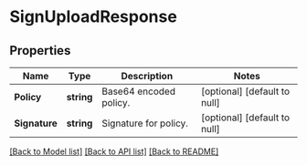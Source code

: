 # SignUploadResponse

## Properties
Name | Type | Description | Notes
------------ | ------------- | ------------- | -------------
**Policy** | **string** | Base64 encoded policy. | [optional] [default to null]
**Signature** | **string** | Signature for policy. | [optional] [default to null]

[[Back to Model list]](../README.md#documentation-for-models) [[Back to API list]](../README.md#documentation-for-api-endpoints) [[Back to README]](../README.md)


